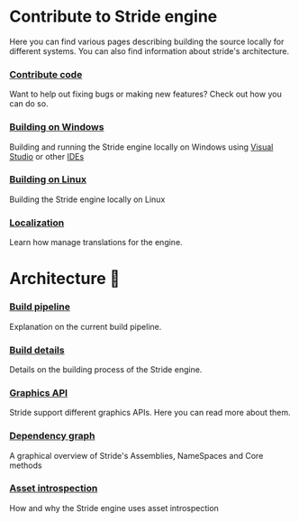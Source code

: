 ﻿# Contribute to Stride engine
Here you can find various pages describing building the source locally for different systems. You can also find information about stride's architecture.

### [Contribute code](contribute-engine.md)
Want to help out fixing bugs or making new features? Check out how you can do so.

### [Building on Windows](building-source-windows.md)
Building and running the Stride engine locally on Windows using [Visual Studio](building-source-windows.md) or other [IDEs](building-source-windows-other-ide.md)

### [Building on Linux](building-source-linux.md)
Building the Stride engine locally on Linux

### [Localization](localization.md)
Learn how manage translations for the engine.



# Architecture 🧬
### [Build pipeline](architecture/build-pipeline.md)
Explanation on the current build pipeline.

### [Build details](architecture/build-details.md)
Details on the building process of the Stride engine.

### [Graphics API](architecture/graphics-api.md)
Stride support different graphics APIs. Here you can read more about them.

### [Dependency graph](architecture/dependency-graph.md)
A graphical overview of Stride's Assemblies, NameSpaces and Core methods

### [Asset introspection](architecture/asset-introspection.md)
How and why the Stride engine uses asset introspection
